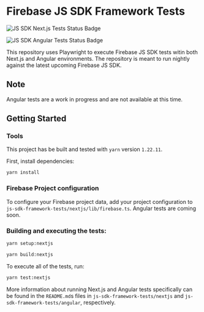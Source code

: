 # Firebase JS SDK Framework Tests
![JS SDK Next.js Tests Status Badge](https://github.com/FirebaseExtended/firebase-js-sdk-framework-tests/actions/workflows/js-sdk-nightly-next-js.yaml/badge.svg)

![JS SDK Angular Tests Status Badge](https://github.com/FirebaseExtended/firebase-js-sdk-framework-tests/actions/workflows/js-sdk-nightly-angular.yaml/badge.svg)

This repository uses Playwright to execute Firebase JS SDK tests witin both Next.js and Angular environments. The repository is meant to run nightly against the latest upcoming Firebase JS SDK.


## Note
Angular tests are a work in progress and are not available at this time.

## Getting Started

### Tools
This project has be built and tested with `yarn` version `1.22.11`.

First, install dependencies:

```bash
yarn install
```

### Firebase Project configuration
To configure your Firebase project data, add your project configuration to `js-sdk-framework-tests/nextjs/lib/firebase.ts`. Angular tests are coming soon.


### Building and executing the tests:

```bash
yarn setup:nextjs
```

```bash
yarn build:nextjs
```

To execute all of the tests, run:

```bash
yarn test:nextjs
```

More information about running Next.js and Angular tests specifically can be found in the `README.md`s files in `js-sdk-framework-tests/nextjs` and `js-sdk-framework-tests/angular`, respectively.



